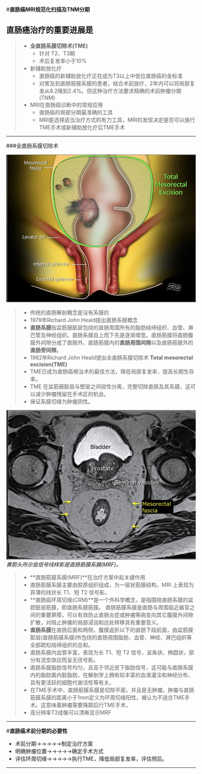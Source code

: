 #**直肠癌MRI规范化扫描及TNM分期**
## 直肠癌治疗的重要进展是
> - **全直肠系膜切除术(TME)**
>   - 针对 T2、T3期
>   - 术后复发率小于10%
> - 新辅助放化疗
>   - 直肠癌的新辅助放化疗正在成为T3以上中低位直肠癌的金标准
>   - 对累及到直肠筋膜系膜的患者，结合术前放疗，2年内可以将局部复发从8.2降到2.4%。但这种治疗方法要求精确的术前肿瘤分期(TNM)
> - MRI在直肠癌诊断中的常规应用
>   -  直肠癌的局部分期最准确的工具
>   - MRI是选择适当治疗方式的有力工具，MRI的发现决定是否可以施行TME手术或新辅助放化疗后TME手术   

***
###全直肠系膜切除术

![](./_image/2017-02-11-09-11-13.jpg)
>- 传统的直肠解剖概念是没有系膜的
>- 1979年Richard John Heald提出直肠系膜概念
> - **直肠系膜**指盆筋膜脏层包绕的直肠周围所有的脂肪结缔组织、血管、淋巴管及神经组织。直肠系膜自上而下先是逐渐增宽。直肠筋膜将直肠腹膜外间隙分成了直肠外、直肠筋膜内的**直肠周围间隙**以及直肠筋膜外的**直肠旁间隙**。
>-  1982年Richard John Heald提出全直肠系膜切除术  **Total mesorectal excision(TME)**
>- TME已成为直肠癌根治术的最佳方法，降低局部复发率，提高长期生存率。
>-  TME 在盆筋膜脏层与壁层之间锐性分离，完整切除直肠及其系膜，这可以减少肿瘤残留在手术区的机会。
>- 保证系膜切缘为肿瘤阴性。

![](./_image/2017-02-11-20-02-53.jpg)
*黄箭头所示低信号线样影是直肠筋膜系膜(MRF)。*
>- **直肠筋膜系膜(MRF)**在治疗方案中起关键作用
> - 直肠筋膜系膜主要由胶原组织组成，为一层状筋膜结构，MRI 上表现为菲薄的线状长 T1、短 T2 信号影。
>-  **直肠癌环周切缘(CRM)**是一个外科学概念，是指围绕直肠系膜的盆腔脏层筋膜，即直肠系膜筋膜。
> 直肠筋膜系膜是直肠与周围临近器官之间的重要屏障，可以有效防止直肠炎症或肿瘤等病变向其它腹膜外间隙扩散，对阻止肿瘤的局部浸润和远处转移具有重要意义。
> - **直肠系膜**在直肠后面和两侧，腹膜返折以下的直肠下段前面，由盆筋膜脏层(直肠筋膜系膜)所包绕的直肠周围脂肪、血管、神经、淋巴组织等全部疏松结缔组织的总和。
>- 直肠系膜内血管丰富，表现为长 T1、短 T2 信号，呈条状、椭圆状，部分有流空效应而呈无信号影。
>- 直肠系膜脂肪信号均匀，且高于邻近皮下脂肪信号，这可能与直肠系膜内的脂肪属内脏脂肪，在解剖学上拥有较丰富的血液灌注和神经分布、具有更活跃的细胞代谢活性等有关。 
>-  在TME手术中，直肠筋膜系膜是切除平面，并且是无肿瘤。肿瘤与直肠筋膜系膜的距离小于1mm定义为环周切缘阳性，被认为不适合TME手术。这意味着肿瘤需要降期后行TME手术。
> - 高分辨率T2成像可以清晰显示MRF

***
#**直肠癌术前分期的必要性**
- 术前分期→→→→→制定治疗方案
- 明确肿瘤位置→→→→→确定手术方式
- 评估环周切缘→→→→→执行TME，降低局部复发率，评估预后。
***
 

